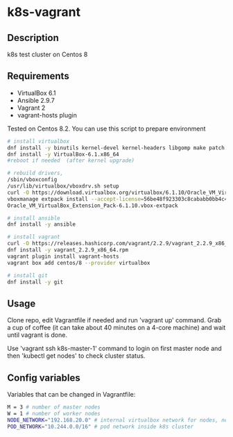 # k8s-vagrant

## Description

k8s test cluster on Centos 8

## Requirements
- VirtualBox 6.1
- Ansible 2.9.7
- Vagrant 2
- vagrant-hosts plugin

Tested on Centos 8.2. You can use this script to prepare environment

```bash
# install virtualbox
dnf install -y binutils kernel-devel kernel-headers libgomp make patch gcc glibc-headers glibc-devel dkms
dnf install -y VirtualBox-6.1.x86_64
#reboot if needed  (after kernel upgrade)

# rebuild drivers, 
/sbin/vboxconfig
/usr/lib/virtualbox/vboxdrv.sh setup
curl -O https://download.virtualbox.org/virtualbox/6.1.10/Oracle_VM_VirtualBox_Extension_Pack-6.1.10.vbox-extpack
vboxmanage extpack install --accept-license=56be48f923303c8cababb0bb4c478284b688ed23f16d775d729b89a2e8e5f9eb \
Oracle_VM_VirtualBox_Extension_Pack-6.1.10.vbox-extpack

# install ansible
dnf install -y ansible

# install vagrant
curl -O https://releases.hashicorp.com/vagrant/2.2.9/vagrant_2.2.9_x86_64.rpm
dnf install -y vagrant_2.2.9_x86_64.rpm
vagrant plugin install vagrant-hosts
vagrant box add centos/8 --provider virtualbox

# install git
dnf install -y git
```

## Usage
Clone repo, edit Vagrantfile if needed and run 'vagrant up' command.
Grab a cup of coffee (it can take about 40 minutes on a 4-core machine) and wait until vagrant is done.

Use 'vagrant ssh k8s-master-1' command to login on first master node and then 'kubectl get nodes' to check cluster status.

## Config variables
Variables that can be changed in Vagrantfile:

```bash
M = 3 # number of master nodes
W = 1 # number of worker nodes
NODE_NETWORK="192.168.20.0" # internal virtualbox network for nodes, netmask is /24
POD_NETWORK="10.244.0.0/16" # pod network inside k8s cluster
```
